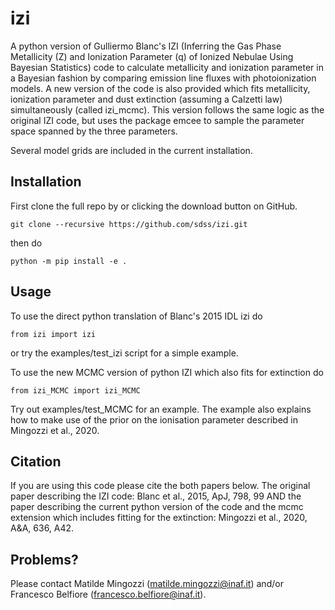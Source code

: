 # izi

A python version of Gulliermo Blanc's IZI (Inferring the Gas Phase Metallicity (Z) and Ionization Parameter (q) of Ionized Nebulae Using Bayesian Statistics) code to calculate metallicity and ionization parameter in a Bayesian fashion by comparing emission line fluxes with photoionization models. 
A new version of the code is also provided which fits metallicity, ionization parameter and dust extinction (assuming a Calzetti law) simultaneously (called izi_mcmc). This version follows the same logic as the original IZI code, but uses the package emcee to sample the parameter space spanned by the three parameters.

Several model grids are included in the current installation.

## Installation

First clone the full repo by or clicking the download button on GitHub.

`git clone --recursive https://github.com/sdss/izi.git`

then do

`python -m pip install -e .`

## Usage
To use the direct python translation of Blanc's 2015 IDL izi do

`from izi import izi`

or try the examples/test_izi script for a simple example.

To use the new MCMC version of python IZI which also fits for extinction do

`from izi_MCMC import izi_MCMC`

Try out examples/test_MCMC for an example. The example also explains how to make use of the prior on the ionisation parameter described in Mingozzi et al., 2020.

## Citation

If you are using this code please cite the both papers below.
The original paper describing the IZI code:
Blanc et al., 2015, ApJ, 798, 99
AND the paper describing the current python version of the code and the mcmc extension which includes fitting for the extinction:
Mingozzi et al., 2020, A&A, 636, A42.

## Problems?

Please contact Matilde Mingozzi (matilde.mingozzi@inaf.it) and/or Francesco Belfiore (francesco.belfiore@inaf.it).
